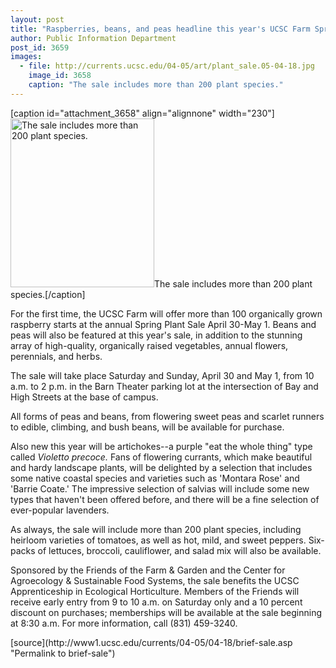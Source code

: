 ```yaml
---
layout: post
title: "Raspberries, beans, and peas headline this year's UCSC Farm Spring Plant Sale April 30-May 1"
author: Public Information Department
post_id: 3659
images:
  - file: http://currents.ucsc.edu/04-05/art/plant_sale.05-04-18.jpg
    image_id: 3658
    caption: "The sale includes more than 200 plant species."
---
```


[caption id="attachment_3658" align="alignnone" width="230"]<a href="http://localhost/mysite/wp-content/uploads/2005/04/plant_sale.05-04-18.jpg"><img class="size-full wp-image-3658" src="http://localhost/mysite/wp-content/uploads/2005/04/plant_sale.05-04-18.jpg" alt="The sale includes more than 200 plant species." width="230" height="270" /></a>The sale includes more than 200 plant species.[/caption]
<a name="content" id="content"></a>
<p>
  For the first time, the UCSC Farm will offer more than 100 organically grown raspberry starts at the annual Spring Plant Sale April 30-May 1. Beans and peas will also be featured at this year's sale, in addition to the stunning array of high-quality, organically raised vegetables, annual flowers, perennials, and herbs.<br>
</p>
<p>
  The sale will take place Saturday and Sunday, April 30 and May 1, from 10 a.m. to 2 p.m. in the Barn Theater parking lot at the intersection of Bay and High Streets at the base of campus.<br>
</p>
<p>
  All forms of peas and beans, from flowering sweet peas and scarlet runners to edible, climbing, and bush beans, will be available for purchase.
</p>
<p>
  Also new this year will be artichokes--a purple "eat the whole thing" type called <i>Violetto precoce.</i> Fans of flowering currants, which make beautiful and hardy landscape plants, will be delighted by a selection that includes some native coastal species and varieties such as 'Montara Rose' and 'Barrie Coate.' The impressive selection of salvias will include some new types that haven't been offered before, and there will be a fine selection of ever-popular lavenders.<br>
</p>
<p>
  As always, the sale will include more than 200 plant species, including heirloom varieties of tomatoes, as well as hot, mild, and sweet peppers. Six-packs of lettuces, broccoli, cauliflower, and salad mix will also be available.<br>
</p>
<p>
  Sponsored by the Friends of the Farm &amp; Garden and the Center for Agroecology &amp; Sustainable Food Systems, the sale benefits the UCSC Apprenticeship in Ecological Horticulture. Members of the Friends will receive early entry from 9 to 10 a.m. on Saturday only and a 10 percent discount on purchases; memberships will be available at the sale beginning at 8:30 a.m. For more information, call (831) 459-3240.
</p>
<form>
  <input name="t1" size="-1" type="hidden">
</form>



</p>
[source](http://www1.ucsc.edu/currents/04-05/04-18/brief-sale.asp "Permalink to brief-sale")
